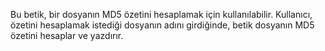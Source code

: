 Bu betik, bir dosyanın MD5 özetini hesaplamak için kullanılabilir. Kullanıcı, özetini hesaplamak istediği dosyanın adını girdiğinde, betik dosyanın MD5 özetini hesaplar ve yazdırır.
